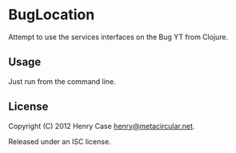 # BugLocation

Attempt to use the services interfaces on the Bug YT from Clojure.

## Usage

Just run from the command line.

## License

Copyright (C) 2012 Henry Case <henry@metacircular.net>.

Released under an ISC license.